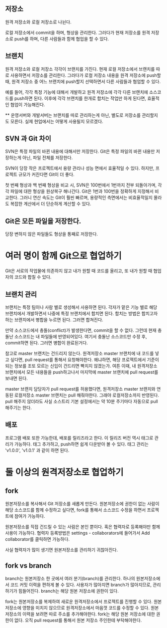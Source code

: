 ## 저장소
원격 저장소와 로컬 저장소로 나뉜다.

로컬 저장소에서 commit을 하며, 형상을 관리한다.
그러다가 현재 저장소를 원격 저장소로 push를 하며, 다른 사람들과 함께 협업을 할 수 있다.

## 브랜치
원격 저장소와 로컬 저장소 각각이 브랜치를 가진다.
현재 로컬 저장소에서 브랜치를 따로 사용하면서 저장소를 관리한다.
그러다가 로컬 저장소 내용을 원격 저장소에 push할 때, 원격 저장소 중 어느 브랜치에 push할지 선택하면서 다른 사람들과 협업할 수 있다.

예를 들어, 각각 특정 기능에 대해서 개발하고 원격 저장소에 각각 다른 브랜치에 소스코드를 push하면 된다.
이후에 각각 브랜치를 한개로 합치는 작업만 하게 된다면, 효율적인 협업이 가능해진다.

** 운영서버와 개발서버는 브랜치를 따로 관리하는게 아닌, 별도로 저장소를 관리할지도 모른다. 실제 현업에서는 어떻게 사용될지 모르겠다.

## SVN 과 Git 차이
SVN은 특정 파일의 바뀐 내용에 대해서만 저장한다.
Git은 특정 파일의 바뀐 내용만 저장하는게 아닌, 파일 전체를 저장한다.

SVN이 당장 작은 프로젝트에서 용량 관리나 성능 면에서 효율적일 수 있다.
하지만, 프로젝트 규모가 커진다면 Git이 더 좋다.

첫 번째 형상과 백 번째 형상을 비교 시,
SVN은 100번에서 1번까지 전부 되돌아가며, 각각 파일에 대한 형상을 원상복구 해나간다.
Git은 1번과 100번을 정확하게 지정해서 비교한다. 그러니 연산 속도는 Git이 훨씬 빠르며, 용량적인 측면에서는 비효율적일지 몰라도 복잡한 계산에서 더 단순하게 계산할 수 있다.

## Git은 모든 파일을 저장한다.
당장 변하지 않은 파일들도 형상을 통째로 저장한다.


# 여러 명이 함께 Git으로 협업하기
Git은 서로의 작업물에 의존하지 않고 내가 원할 때 코드를 올리고, 또 내가 원할 때 협업자의 코드와 합칠 수 있다.

## 브랜치 관리
브랜치는 특정 팀이나 사람 별로 생성해서 사용하면 된다. 각자가 맡은 기능 별로 해당 브랜치에서 개발하면서 나중에 특정 브랜치에서 합치면 된다. 합치는 방법은 합치고자 하는 브랜치에서 병합을 누르면 된다. 그러면 합쳐진다.

만약 소스코드에서 충돌(conflict)가 발생한다면, commit을 할 수 없다. 그런데 현재 충돌난 소스코드는 내 파일들에 반영되어있다. 여기서 충돌난 소스코드만 수정 후, commit하면 된다. 그러면 병합이 완료된거다.

참고로 master 브랜치는 건드리지 않는다. 원격저장소 master 브랜치에 내 코드를 넣고 싶다면, pull request를 통해서 요청해야한다. 왜냐하면, 해당 프로젝트에서 기준이 되는 정보를 조또 모르는 신입이 건드리면 빡치지 않겠는가. 여튼 이때, 내 원격저장소 브랜치에서 모든 내용들을 push하고나서 마지막에 master 브랜치에 pull request를 보내면 된다.

master 브랜치 담당자가 pull request를 허용했다면, 원격저장소 master 브랜치와 연동된 로컬저장소 master 브랜치는 pull 해줘야한다. 그래야 로컬저장소까지 반영된다. pull 해주지 않더라도 사실 소스트리 기본 설정에서는 약 10분 주기마다 자동으로 pull 해주기는 한다.

## 배포
프로그램 배포 또한 가능한데, 배포를 릴리즈라고 한다. 이 릴리즈 버전 역시 태그로 관리가 가능하다. 태그 추가하고, push하면 쉽게 다운받아 볼 수 있다. 태그 관리는 'v1.0.0', 'v1.0.1' 과 같이 하면 된다.

# 둘 이상의 원격저장소로 협업하기


## fork
원본저장소를 복사해서 Git 저장소를 새롭게 만든다. 원본저장소에 권한이 없는 사람이 해당 소스코드를 함께 수정하고 싶다면, fork를 통해서 소스코드 수정을 하면서 프로젝트에 참여가 가능하다.

원본저장소를 직접 건드릴 수 있는 사람은 본인 뿐이다. 혹은 협력자로 등록해야만 함께 사용이 가능하다. 협력자 등록방법은 settings - collaborators에 들어가서 Add collaborator를 클릭하면 가능하다.

사실 협력자가 많이 생기면 원본저장소를 관리하기 귀찮아진다.


## fork vs branch
branch는 원본저장소 한 곳에서 여러 분기(branch)를 관리한다.
하나의 원본저장소에서 코드 커밋 이력을 편하게 볼 수 있다. 사용자가 많아지면 branch가 많아지므로, 관리하기가 힘들어진다. branch는 해당 원본 저장소에 권한이 있다.

fork는 원본저장소를 복제하여 새로운 원격저장소에서 프로젝트를 진행할 수 있다.
원본저장소에 영향을 미치지 않으므로 원격저장소에서 마음껏 코드를 수정할 수 있다. 원본저장소의 이력을 보려면 따로 주소를 추가해야한다. fork는 해당 원본 저장소에 대한 권한이 없다. 오직 pull request를 통해서 원본 저장소 주인한테 부탁해야한다.